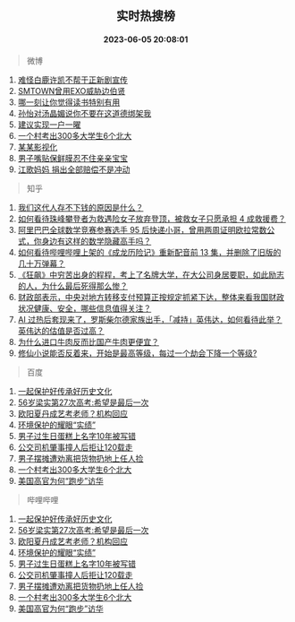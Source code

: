 <div align="center"><h2>实时热搜榜</h2><h4>2023-06-05 20:08:01</h4></div>

> 微博  

1. [难怪白鹿许凯不帮于正新剧宣传](https://s.weibo.com/weibo?q=%23%E9%9A%BE%E6%80%AA%E7%99%BD%E9%B9%BF%E8%AE%B8%E5%87%AF%E4%B8%8D%E5%B8%AE%E4%BA%8E%E6%AD%A3%E6%96%B0%E5%89%A7%E5%AE%A3%E4%BC%A0%23&t=31&band_rank=1&Refer=top)<br />
2. [SMTOWN曾用EXO威胁边伯贤](https://s.weibo.com/weibo?q=%23SMTOWN%E6%9B%BE%E7%94%A8EXO%E5%A8%81%E8%83%81%E8%BE%B9%E4%BC%AF%E8%B4%A4%23&t=31&band_rank=2&Refer=top)<br />
3. [哪一刻让你觉得读书特别有用](https://s.weibo.com/weibo?q=%23%E5%93%AA%E4%B8%80%E5%88%BB%E8%AE%A9%E4%BD%A0%E8%A7%89%E5%BE%97%E8%AF%BB%E4%B9%A6%E7%89%B9%E5%88%AB%E6%9C%89%E7%94%A8%23&t=31&band_rank=3&Refer=top)<br />
4. [孙怡对汤晶媚说你不要在这道德绑架我](https://s.weibo.com/weibo?q=%23%E5%AD%99%E6%80%A1%E5%AF%B9%E6%B1%A4%E6%99%B6%E5%AA%9A%E8%AF%B4%E4%BD%A0%E4%B8%8D%E8%A6%81%E5%9C%A8%E8%BF%99%E9%81%93%E5%BE%B7%E7%BB%91%E6%9E%B6%E6%88%91%23&t=31&band_rank=4&Refer=top)<br />
5. [建议实现一户一曜](https://s.weibo.com/weibo?q=%23%E5%BB%BA%E8%AE%AE%E5%AE%9E%E7%8E%B0%E4%B8%80%E6%88%B7%E4%B8%80%E6%9B%9C%23&t=31&band_rank=5&Refer=top)<br />
6. [一个村考出300多大学生6个北大](https://s.weibo.com/weibo?q=%23%E4%B8%80%E4%B8%AA%E6%9D%91%E8%80%83%E5%87%BA300%E5%A4%9A%E5%A4%A7%E5%AD%A6%E7%94%9F6%E4%B8%AA%E5%8C%97%E5%A4%A7%23&t=31&band_rank=6&Refer=top)<br />
7. [某某影视化](https://s.weibo.com/weibo?q=%E6%9F%90%E6%9F%90%E5%BD%B1%E8%A7%86%E5%8C%96&t=31&band_rank=7&Refer=top)<br />
8. [男子嘴贴保鲜膜忍不住亲亲宝宝](https://s.weibo.com/weibo?q=%23%E7%94%B7%E5%AD%90%E5%98%B4%E8%B4%B4%E4%BF%9D%E9%B2%9C%E8%86%9C%E5%BF%8D%E4%B8%8D%E4%BD%8F%E4%BA%B2%E4%BA%B2%E5%AE%9D%E5%AE%9D%23&t=31&band_rank=8&Refer=top)<br />
9. [江歌妈妈 捐出全部赔偿不是冲动](https://s.weibo.com/weibo?q=%23%E6%B1%9F%E6%AD%8C%E5%A6%88%E5%A6%88%20%E6%8D%90%E5%87%BA%E5%85%A8%E9%83%A8%E8%B5%94%E5%81%BF%E4%B8%8D%E6%98%AF%E5%86%B2%E5%8A%A8%23&t=31&band_rank=9&Refer=top)<br />

> 知乎  

1. [我们这代人存不下钱的原因是什么？](https://www.zhihu.com/question/603826642)<br />
2. [如何看待珠峰攀登者为救遇险女子放弃登顶，被救女子只愿承担 4 成救援费？](https://www.zhihu.com/question/604842993)<br />
3. [阿里巴巴全球数学竞赛参赛选手 95 后快递小哥，曾用两周证明欧拉常数公式，你身边有这样的数学隐藏高手吗？](https://www.zhihu.com/question/604783697)<br />
4. [如何看待哔哩哔哩上架的《成龙历险记》重新配音前 13 集，并删除了旧版的几十万弹幕？](https://www.zhihu.com/question/604251906)<br />
5. [《狂飙》中穷苦出身的程程，考上了名牌大学，在大公司身居要职，如此励志的人，为什么最后死得那么惨？](https://www.zhihu.com/question/604132619)<br />
6. [财政部表示，中央对地方转移支付预算正按规定抓紧下达，整体来看我国财政状况健康、安全，哪些信息值得关注？](https://www.zhihu.com/question/604877884)<br />
7. [AI 过热后套现来了，罗斯柴尔德家族出手，「减持」英伟达，如何看待此举？英伟达的估值是否过高？](https://www.zhihu.com/question/604832745)<br />
8. [为什么进口牛肉反而比国产牛肉更便宜？](https://www.zhihu.com/question/600043391)<br />
9. [修仙小说能否反着来，开始是最高等级，每过一个劫会下降一个等级?](https://www.zhihu.com/question/603426949)<br />

> 百度  

1. [一起保护好传承好历史文化](https://www.baidu.com/s?wd=%E4%B8%80%E8%B5%B7%E4%BF%9D%E6%8A%A4%E5%A5%BD%E4%BC%A0%E6%89%BF%E5%A5%BD%E5%8E%86%E5%8F%B2%E6%96%87%E5%8C%96&sa=fyb_news&rsv_dl=fyb_news)<br />
2. [56岁梁实第27次高考:希望是最后一次](https://www.baidu.com/s?wd=56%E5%B2%81%E6%A2%81%E5%AE%9E%E7%AC%AC27%E6%AC%A1%E9%AB%98%E8%80%83%3A%E5%B8%8C%E6%9C%9B%E6%98%AF%E6%9C%80%E5%90%8E%E4%B8%80%E6%AC%A1&sa=fyb_news&rsv_dl=fyb_news)<br />
3. [欧阳夏丹成艺考老师？机构回应](https://www.baidu.com/s?wd=%E6%AC%A7%E9%98%B3%E5%A4%8F%E4%B8%B9%E6%88%90%E8%89%BA%E8%80%83%E8%80%81%E5%B8%88%EF%BC%9F%E6%9C%BA%E6%9E%84%E5%9B%9E%E5%BA%94&sa=fyb_news&rsv_dl=fyb_news)<br />
4. [环境保护的耀眼“实绩”](https://www.baidu.com/s?wd=%E7%8E%AF%E5%A2%83%E4%BF%9D%E6%8A%A4%E7%9A%84%E8%80%80%E7%9C%BC%E2%80%9C%E5%AE%9E%E7%BB%A9%E2%80%9D&sa=fyb_news&rsv_dl=fyb_news)<br />
5. [男子过生日蛋糕上名字10年被写错](https://www.baidu.com/s?wd=%E7%94%B7%E5%AD%90%E8%BF%87%E7%94%9F%E6%97%A5%E8%9B%8B%E7%B3%95%E4%B8%8A%E5%90%8D%E5%AD%9710%E5%B9%B4%E8%A2%AB%E5%86%99%E9%94%99&sa=fyb_news&rsv_dl=fyb_news)<br />
6. [公交司机肇事撞人后拒让120载走](https://www.baidu.com/s?wd=%E5%85%AC%E4%BA%A4%E5%8F%B8%E6%9C%BA%E8%82%87%E4%BA%8B%E6%92%9E%E4%BA%BA%E5%90%8E%E6%8B%92%E8%AE%A9120%E8%BD%BD%E8%B5%B0&sa=fyb_news&rsv_dl=fyb_news)<br />
7. [男子摆摊遭劝离把货物扔地上任人捡](https://www.baidu.com/s?wd=%E7%94%B7%E5%AD%90%E6%91%86%E6%91%8A%E9%81%AD%E5%8A%9D%E7%A6%BB%E6%8A%8A%E8%B4%A7%E7%89%A9%E6%89%94%E5%9C%B0%E4%B8%8A%E4%BB%BB%E4%BA%BA%E6%8D%A1&sa=fyb_news&rsv_dl=fyb_news)<br />
8. [一个村考出300多大学生6个北大](https://www.baidu.com/s?wd=%E4%B8%80%E4%B8%AA%E6%9D%91%E8%80%83%E5%87%BA300%E5%A4%9A%E5%A4%A7%E5%AD%A6%E7%94%9F6%E4%B8%AA%E5%8C%97%E5%A4%A7&sa=fyb_news&rsv_dl=fyb_news)<br />
9. [美国高官为何“跑步”访华](https://www.baidu.com/s?wd=%E7%BE%8E%E5%9B%BD%E9%AB%98%E5%AE%98%E4%B8%BA%E4%BD%95%E2%80%9C%E8%B7%91%E6%AD%A5%E2%80%9D%E8%AE%BF%E5%8D%8E&sa=fyb_news&rsv_dl=fyb_news)<br />

> 哔哩哔哩  

1. [一起保护好传承好历史文化](https://www.baidu.com/s?wd=%E4%B8%80%E8%B5%B7%E4%BF%9D%E6%8A%A4%E5%A5%BD%E4%BC%A0%E6%89%BF%E5%A5%BD%E5%8E%86%E5%8F%B2%E6%96%87%E5%8C%96&sa=fyb_news&rsv_dl=fyb_news)<br />
2. [56岁梁实第27次高考:希望是最后一次](https://www.baidu.com/s?wd=56%E5%B2%81%E6%A2%81%E5%AE%9E%E7%AC%AC27%E6%AC%A1%E9%AB%98%E8%80%83%3A%E5%B8%8C%E6%9C%9B%E6%98%AF%E6%9C%80%E5%90%8E%E4%B8%80%E6%AC%A1&sa=fyb_news&rsv_dl=fyb_news)<br />
3. [欧阳夏丹成艺考老师？机构回应](https://www.baidu.com/s?wd=%E6%AC%A7%E9%98%B3%E5%A4%8F%E4%B8%B9%E6%88%90%E8%89%BA%E8%80%83%E8%80%81%E5%B8%88%EF%BC%9F%E6%9C%BA%E6%9E%84%E5%9B%9E%E5%BA%94&sa=fyb_news&rsv_dl=fyb_news)<br />
4. [环境保护的耀眼“实绩”](https://www.baidu.com/s?wd=%E7%8E%AF%E5%A2%83%E4%BF%9D%E6%8A%A4%E7%9A%84%E8%80%80%E7%9C%BC%E2%80%9C%E5%AE%9E%E7%BB%A9%E2%80%9D&sa=fyb_news&rsv_dl=fyb_news)<br />
5. [男子过生日蛋糕上名字10年被写错](https://www.baidu.com/s?wd=%E7%94%B7%E5%AD%90%E8%BF%87%E7%94%9F%E6%97%A5%E8%9B%8B%E7%B3%95%E4%B8%8A%E5%90%8D%E5%AD%9710%E5%B9%B4%E8%A2%AB%E5%86%99%E9%94%99&sa=fyb_news&rsv_dl=fyb_news)<br />
6. [公交司机肇事撞人后拒让120载走](https://www.baidu.com/s?wd=%E5%85%AC%E4%BA%A4%E5%8F%B8%E6%9C%BA%E8%82%87%E4%BA%8B%E6%92%9E%E4%BA%BA%E5%90%8E%E6%8B%92%E8%AE%A9120%E8%BD%BD%E8%B5%B0&sa=fyb_news&rsv_dl=fyb_news)<br />
7. [男子摆摊遭劝离把货物扔地上任人捡](https://www.baidu.com/s?wd=%E7%94%B7%E5%AD%90%E6%91%86%E6%91%8A%E9%81%AD%E5%8A%9D%E7%A6%BB%E6%8A%8A%E8%B4%A7%E7%89%A9%E6%89%94%E5%9C%B0%E4%B8%8A%E4%BB%BB%E4%BA%BA%E6%8D%A1&sa=fyb_news&rsv_dl=fyb_news)<br />
8. [一个村考出300多大学生6个北大](https://www.baidu.com/s?wd=%E4%B8%80%E4%B8%AA%E6%9D%91%E8%80%83%E5%87%BA300%E5%A4%9A%E5%A4%A7%E5%AD%A6%E7%94%9F6%E4%B8%AA%E5%8C%97%E5%A4%A7&sa=fyb_news&rsv_dl=fyb_news)<br />
9. [美国高官为何“跑步”访华](https://www.baidu.com/s?wd=%E7%BE%8E%E5%9B%BD%E9%AB%98%E5%AE%98%E4%B8%BA%E4%BD%95%E2%80%9C%E8%B7%91%E6%AD%A5%E2%80%9D%E8%AE%BF%E5%8D%8E&sa=fyb_news&rsv_dl=fyb_news)<br />
